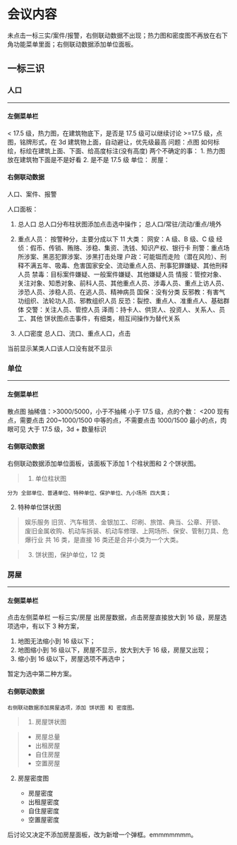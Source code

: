 # 会议内容

未点击一标三实/案件/报警，右侧联动数据不出现；热力图和密度图不再放在右下角功能菜单里面；右侧联动数据添加单位面板。

## 一标三识

### 人口

---

#### 左侧菜单栏

< 17.5 级，热力图，在建筑物底下，是否是 17.5 级可以继续讨论 >=17.5 级，点图，铭牌形式，在 3d 建筑物上面，自动避让，优先级最高
问题：点图 如何标绘，标绘在建筑上面、下面、给高度标注(没有高度)
两个不确定的事： 1. 热力图放在建筑物下面是不是好看 2. 是不是 17.5 级
单位：
房屋：

#### 右侧联动数据

人口、案件、报警

人口面板：

1.  总人口
    总人口分布柱状图添加点击选中操作；
    总人口/常驻/流动/重点/境外

2.  重点人员：
    按警种分，主要分成以下 11 大类：
    网安：A 级、B 级、C 级
    经侦：假币、传销、贿赂、涉稳、集资、洗钱、知识产权、银行卡
    刑警：重点场所涉案、黑恶犯罪涉案、涉黑打击处理
    户政：可能铤而走险（潜在风险）、刑释不满五年、吸毒、危害国家安全、流动重点人员、刑事犯罪嫌疑、其他刑释人员
    禁毒：目标案件嫌疑、一般案件嫌疑、其他嫌疑人员
    情报：管控对象、关注对象、知悉对象、前科人员、其他重点人员、涉毒人员、重点上访人员、涉恐人员、涉稳人员、在逃人员、精神病员
    国保：没有分类
    反邪教：有害气功组织、法轮功人员、邪教组织人员
    反恐：裂控、重点人、准重点人、基础群体
    交警：关注人员、管控人员
    泽雨：持卡人、供货人、投资人、关系人、员工、其他
    饼状图点击事件，有细类，相互间操作为替代关系

3.  人口密度
    总人口、流口、重点人口，点击

当前显示某类人口该人口没有就不显示

### 单位

---

#### 左侧菜单栏

散点图 抽稀值：>3000/5000，小于不抽稀
小于 17.5 级，点的个数：
<200 现有点，需要点击
200~1000/1500 中等的点，不需要点击
1000/1500 最小的点，肉眼可见
大于 17.5 级，3d + 数量标识

#### 右侧联动数据

右侧联动数据添加单位面板，该面板下添加 1 个柱状图和 2 个饼状图。

> 1. 单位柱状图

```
分为 全部单位、普通单位、特种单位、保护单位、九小场所 四大类；
```

2. 特种单位饼状图

> 娱乐服务 旧货、汽车租赁、金银加工、印刷、旅馆、典当、公章、开锁、废旧金属收购、机动车拆装、机动车修理、上网场所、保安、管制刀具、危爆行业 共 16 类，是直接 16 类还是合并小类为一个大类。

> 3. 饼状图，保护单位，12 类

### 房屋

---

#### 左侧菜单栏

点击左侧菜单栏 一标三实/房屋 出房屋数据，点击房屋直接放大到 16 级，房屋选项选中，有以下 3 种方案，

1. 地图无法缩小到 16 级以下；
2. 地图缩小到 16 级以下，房屋不显示，放大到大于 16 级，房屋又出现；
3. 缩小到 16 级以下，房屋选项不再选中；

暂定为选中第二种方案。

#### 右侧联动数据

    右侧联动数据添加房屋选项，添加 饼状图 和 密度图。

> 1. 房屋饼状图

> - 房屋总量
> - 出租房屋
> - 自住房屋
> - 空置房屋

2. 房屋密度图

   - 房屋密度
   - 出租屋密度
   - 自住屋密度
   - 空置屋密度

后讨论又决定不添加房屋面板，改为新增一个弹框。emmmmmmm。
